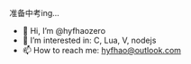 准备中考ing...
- 👋 Hi, I’m @hyfhaozero
- 👀 I’m interested in: C, Lua, V, nodejs
- 📫 How to reach me: hyfhao@outlook.com

<!---
hyfhaozero/hyfhaozero is a ✨ special ✨ repository because its `README.md` (this file) appears on your GitHub profile.
You can click the Preview link to take a look at your changes.
--->
